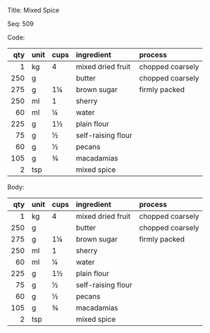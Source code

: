 Title:  Mixed Spice

Seq:    509

Code:

|qty|unit|cups|ingredient|process|
|---:|:---|:---|:---|:---|
|1|kg|4|mixed dried fruit|chopped coarsely|
|250|g||butter|chopped coarsely|
|275|g|1¼ |brown sugar|firmly packed|
|250|ml|1|sherry||
|60|ml|¼ |water||
|225|g|1½ |plain flour||
|75|g|½ |self-raising flour||
|60|g|½ |pecans||
|105|g|¾ |macadamias||
|2|tsp||mixed spice||


Body:

|qty|unit|cups|ingredient|process|
|---:|:---|:---|:---|:---|
|1|kg|4|mixed dried fruit|chopped coarsely|
|250|g||butter|chopped coarsely|
|275|g|1¼ |brown sugar|firmly packed|
|250|ml|1|sherry||
|60|ml|¼ |water||
|225|g|1½ |plain flour||
|75|g|½ |self-raising flour||
|60|g|½ |pecans||
|105|g|¾ |macadamias||
|2|tsp||mixed spice||

